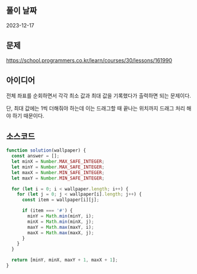 ## 풀이 날짜

2023-12-17

## 문제

https://school.programmers.co.kr/learn/courses/30/lessons/161990

## 아이디어

전체 좌표를 순회하면서 각각 최소 값과 최대 값을 기록했다가 출력하면 되는 문제이다.

단, 최대 값에는 1씩 더해줘야 하는데 이는 드래그할 때 끝나는 위치까지 드래그 처리 해야 하기 때문이다.

## 소스코드

```js
function solution(wallpaper) {
  const answer = [];
  let minX = Number.MAX_SAFE_INTEGER;
  let minY = Number.MAX_SAFE_INTEGER;
  let maxX = Number.MIN_SAFE_INTEGER;
  let maxY = Number.MIN_SAFE_INTEGER;

  for (let i = 0; i < wallpaper.length; i++) {
    for (let j = 0; j < wallpaper[i].length; j++) {
      const item = wallpaper[i][j];

      if (item === '#') {
        minY = Math.min(minY, i);
        minX = Math.min(minX, j);
        maxY = Math.max(maxY, i);
        maxX = Math.max(maxX, j);
      }
    }
  }

  return [minY, minX, maxY + 1, maxX + 1];
}
```

